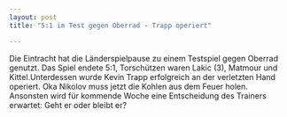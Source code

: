 ```yaml
---
layout: post
title: "5:1 im Test gegen Oberrad - Trapp operiert"

---
```


Die Eintracht hat die Länderspielpause zu einem Testspiel gegen Oberrad genutzt. Das Spiel endete 5:1, Torschützen waren Lakic (3), Matmour und Kittel.Unterdessen wurde Kevin Trapp erfolgreich an der verletzten Hand operiert. Oka Nikolov muss jetzt die Kohlen aus dem Feuer holen. Ansonsten wird für kommende Woche eine Entscheidung des Trainers erwartet: Geht er oder bleibt er?


